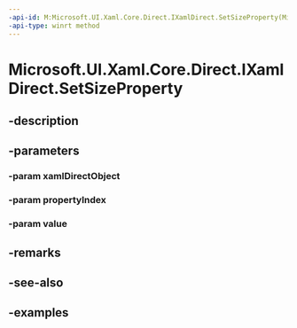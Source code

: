 ```yaml
---
-api-id: M:Microsoft.UI.Xaml.Core.Direct.IXamlDirect.SetSizeProperty(Microsoft.UI.Xaml.Core.Direct.XamlDirectObject,Microsoft.UI.Xaml.Core.Direct.XamlPropertyIndex,Windows.Foundation.Size)
-api-type: winrt method
---
```


<!-- Method syntax.
public void IXamlDirect.SetSizeProperty(XamlDirectObject xamlDirectObject, XamlPropertyIndex propertyIndex, Size value)
-->

# Microsoft.UI.Xaml.Core.Direct.IXamlDirect.SetSizeProperty

## -description

## -parameters
### -param xamlDirectObject

### -param propertyIndex

### -param value

## -remarks

## -see-also

## -examples

